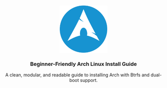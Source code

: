 <p align="center">
  <img src="assets/arch_linux_logo.svg" width="150" height="150" alt="Arch Linux Logo">
</p>

<h3 align="center">Beginner-Friendly Arch Linux Install Guide</h3>

<p align="center">
  A clean, modular, and readable guide to installing Arch with Btrfs and dual-boot support.
</p>